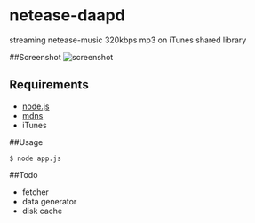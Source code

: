 netease-daapd
==========

streaming netease-music 320kbps mp3 on iTunes shared library

##Screenshot
![screenshot](https://cloud.githubusercontent.com/assets/691621/2938335/d0d3c7cc-d903-11e3-90a7-09126672b374.png)

## Requirements

* [node.js](http://nodejs.org/)
* [mdns](https://github.com/agnat/node_mdns)
* iTunes

##Usage

````
$ node app.js
````

##Todo
* fetcher
* data generator
* disk cache
